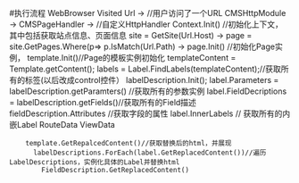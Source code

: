 #执行流程
    WebBrowser Visited Url -> //用户访问了一个URL
    CMSHttpModule -> CMSPageHandler -> //自定义HttpHandler
    Context.Init() //初始化上下文，其中包括获取站点信息、页面信息
      site = GetSite(Url.Host)  -> 
      page =  site.GetPages.Where(p=> p.IsMatch(Url.Path)  -> 
      page.Init() //初始化Page实例，
        template.Init()//Page的模板实例初始化
          templateContent = Template.getContent();
          labels = Label.FindLabels(templateContent);//获取所有的标签(以后改成control控件）
            labelDescription.Init();
              label.Parameters = labelDescription.getParamters() //获取所有的参数实例
              label.FieldDecriptions =  labelDescription.getFields()//获取所有的Field描述
                fieldDescription.Attributes //获取字段的属性
              label.InnerLabels // 获取所有的内嵌Label
        RouteData
        ViewData
        
        template.GetRepalcedContent()//获取替换后的html，并展现
          labelDescriptions.ForEach(label.GetReplacedContent())//遍历LabelDescriptions，实例化具体的Label并替换html
            FieldDescription.GetReplacedContent()
